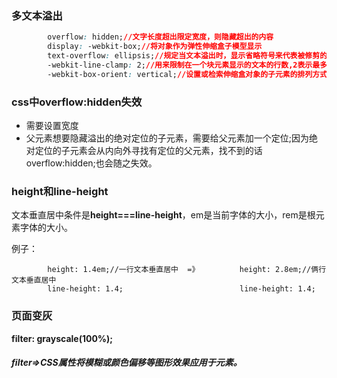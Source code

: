 ### 多文本溢出

```css
        overflow: hidden;//文字长度超出限定宽度，则隐藏超出的内容
        display: -webkit-box;//将对象作为弹性伸缩盒子模型显示
        text-overflow: ellipsis;//规定当文本溢出时，显示省略符号来代表被修剪的文本
        -webkit-line-clamp: 2;//用来限制在一个块元素显示的文本的行数,2表示最多显示2行。 为了实现该效果，它需要组合其他的WebKit属性
        -webkit-box-orient: vertical;//设置或检索伸缩盒对象的子元素的排列方式
```

### css中overflow:hidden失效

- 需要设置宽度
- 父元素想要隐藏溢出的绝对定位的子元素，需要给父元素加一个定位;因为绝对定位的子元素会从内向外寻找有定位的父元素，找不到的话overflow:hidden;也会随之失效。

### height和line-height

文本垂直居中条件是**height===line-height**，em是当前字体的大小，rem是根元素字体的大小。

例子：

```
        height: 1.4em;//一行文本垂直居中  =》         height: 2.8em;//俩行文本垂直居中
        line-height: 1.4;                          line-height: 1.4;
```

### 页面变灰

**filter: grayscale(100%);**

##### filter=>CSS属性将模糊或颜色偏移等图形效果应用于元素。

